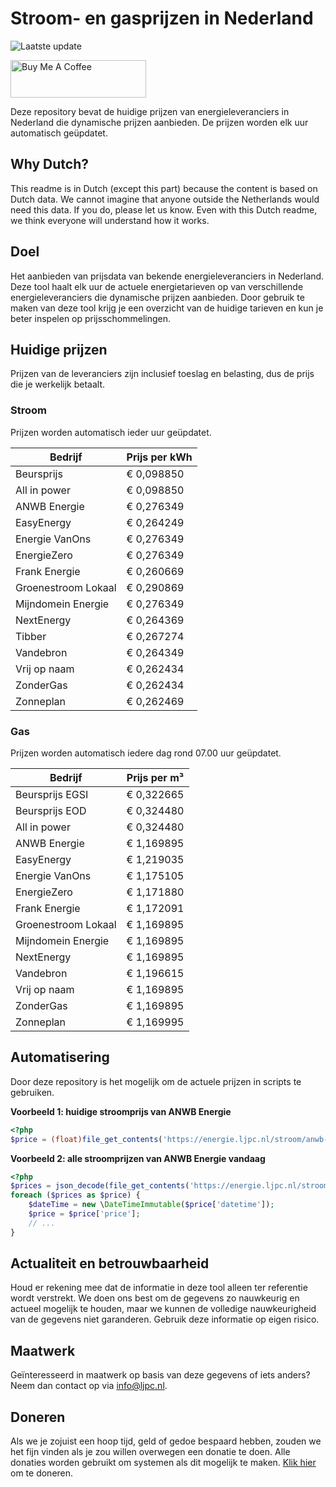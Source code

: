 # Stroom- en gasprijzen in Nederland

![Laatste update](https://img.shields.io/badge/laatste%20update-2025--04--12%2018%3A00%20CET-brightgreen)

<a href="https://www.buymeacoffee.com/Lars-" target="_blank"><img src="https://cdn.buymeacoffee.com/buttons/v2/default-orange.png" alt="Buy Me A Coffee" height="60" style="height: 60px !important;width: 217px !important;" ></a>

Deze repository bevat de huidige prijzen van energieleveranciers in Nederland die dynamische prijzen aanbieden. De prijzen worden elk uur automatisch geüpdatet.

## Why Dutch?

This readme is in Dutch (except this part) because the content is based on Dutch data. We cannot imagine that anyone outside the Netherlands would need this data. If you do, please let us know. Even with this Dutch readme, we think
everyone will understand how it works.

## Doel

Het aanbieden van prijsdata van bekende energieleveranciers in Nederland. Deze tool haalt elk uur de actuele energietarieven op van verschillende energieleveranciers die dynamische prijzen aanbieden. Door gebruik te maken van deze tool
krijg je een overzicht van de huidige tarieven en kun je beter inspelen op prijsschommelingen.

## Huidige prijzen

Prijzen van de leveranciers zijn inclusief toeslag en belasting, dus de prijs die je werkelijk betaalt.

### Stroom

Prijzen worden automatisch ieder uur geüpdatet.

 Bedrijf | Prijs per kWh 
---------|---------------
Beursprijs | € 0,098850
All in power | € 0,098850
ANWB Energie | € 0,276349
EasyEnergy | € 0,264249
Energie VanOns | € 0,276349
EnergieZero | € 0,276349
Frank Energie | € 0,260669
Groenestroom Lokaal | € 0,290869
Mijndomein Energie | € 0,276349
NextEnergy | € 0,264369
Tibber | € 0,267274
Vandebron | € 0,264349
Vrij op naam | € 0,262434
ZonderGas | € 0,262434
Zonneplan | € 0,262469


### Gas

Prijzen worden automatisch iedere dag rond 07.00 uur geüpdatet.

 Bedrijf | Prijs per m³ 
---------|--------------
Beursprijs EGSI | € 0,322665
Beursprijs EOD | € 0,324480
All in power | € 0,324480
ANWB Energie | € 1,169895
EasyEnergy | € 1,219035
Energie VanOns | € 1,175105
EnergieZero | € 1,171880
Frank Energie | € 1,172091
Groenestroom Lokaal | € 1,169895
Mijndomein Energie | € 1,169895
NextEnergy | € 1,169895
Vandebron | € 1,196615
Vrij op naam | € 1,169895
ZonderGas | € 1,169895
Zonneplan | € 1,169995


## Automatisering

Door deze repository is het mogelijk om de actuele prijzen in scripts te gebruiken.

**Voorbeeld 1: huidige stroomprijs van ANWB Energie**

```php
<?php
$price = (float)file_get_contents('https://energie.ljpc.nl/stroom/anwb-energie-nu.txt');

```

**Voorbeeld 2: alle stroomprijzen van ANWB Energie vandaag**

```php
<?php
$prices = json_decode(file_get_contents('https://energie.ljpc.nl/stroom/all-in-power-vandaag.json'),true);
foreach ($prices as $price) {
    $dateTime = new \DateTimeImmutable($price['datetime']);
    $price = $price['price'];
    // ...
}
```

## Actualiteit en betrouwbaarheid

Houd er rekening mee dat de informatie in deze tool alleen ter referentie wordt verstrekt. We doen ons best om de gegevens zo nauwkeurig en actueel mogelijk te houden, maar we kunnen de volledige nauwkeurigheid van de gegevens niet
garanderen. Gebruik deze informatie op eigen risico.

## Maatwerk

Geïnteresseerd in maatwerk op basis van deze gegevens of iets anders? Neem dan contact op
via [info@ljpc.nl](mailto:info@ljpc.nl?subject=Energie%20prijzen).

## Doneren

Als we je zojuist een hoop tijd, geld of gedoe bespaard hebben, zouden we het fijn vinden als je zou willen overwegen een
donatie te doen. Alle donaties worden gebruikt om systemen als dit mogelijk te
maken. [Klik hier](https://www.buymeacoffee.com/Lars-) om te doneren.
